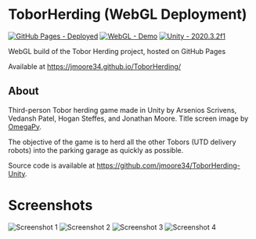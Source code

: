 # ToborHerding (WebGL Deployment)
[![GitHub Pages - Deployed](https://img.shields.io/badge/GitHub_Pages-Deployed-blue?logo=github)](https://jmoore34.github.io/ToborHerding/)
[![WebGL - Demo](https://img.shields.io/badge/WebGL-Demo-2ea44f?logo=webgl)](https://jmoore34.github.io/ToborHerding/)
[![Unity - 2020.3.2f1](https://img.shields.io/badge/Unity-2020.3.2f1-orange?logo=unity)](https://jmoore34.github.io/ToborHerding/)

WebGL build of the Tobor Herding project, hosted on GitHub Pages

Available at https://jmoore34.github.io/ToborHerding/

## About

Third-person Tobor herding game made in Unity by Arsenios Scrivens, Vedansh Patel, Hogan Steffes, and Jonathan Moore.
Title screen image by [OmegaPy](https://www.reddit.com/r/utdallas/comments/e6ssck/these_are_the_droids_youre_looking_for/).

The objective of the game is to herd all the other Tobors (UTD delivery robots) into the parking garage as quickly as possible.

Source code is available at https://github.com/jmoore34/ToborHerding-Unity.

# Screenshots
![Screenshot 1](https://github.com/v-patel/CS4361-Project/raw/main/Screenshots/field.png)
![Screenshot 2](https://github.com/v-patel/CS4361-Project/raw/main/Screenshots/wireframe.png)
![Screenshot 3](https://github.com/v-patel/CS4361-Project/raw/main/Screenshots/fence.png)
![Screenshot 4](https://github.com/v-patel/CS4361-Project/raw/main/Screenshots/garage.png)
